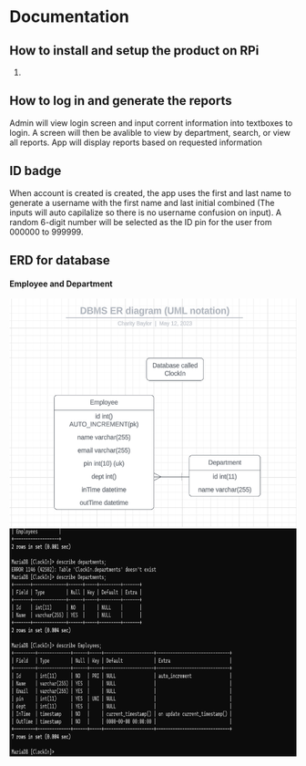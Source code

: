 # Documentation

## How to install and setup the product on RPi

<ol>
  <li></li>
</ol>

## How to log in and generate the reports

<p>Admin will view login screen and input corrent information into textboxes to login. A screen will then be avalible to view by department, search, or view all reports. App will display reports based on requested information</p>

## ID badge

<p>When account is created is created, the app uses the first and last name to generate a username with the first name and last initial combined (The inputs will auto capilalize so there is no username confusion on input). A random 6-digit number will be selected as the ID pin for the user from 000000 to 999999.</p>

## ERD for database

#### Employee and Department
<img src="https://github.com/SICTC-CS/web-app-final-ethan-alex-charity-matthew-nick/blob/main/img/database.png" height="400px">
<img src="https://github.com/SICTC-CS/web-app-final-ethan-alex-charity-matthew-nick/blob/main/img/databse%203.png" height="400px">
